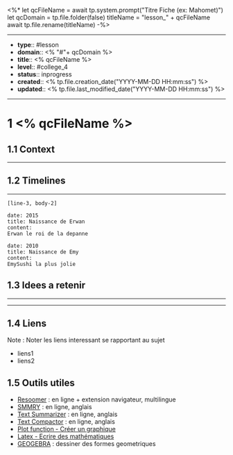 
<%*
let qcFileName = await tp.system.prompt("Titre Fiche (ex: Mahomet)")
let qcDomain = tp.file.folder(false)
titleName = "lesson_" + qcFileName
await tp.file.rename(titleName)
-%>


---
- **type**:: #lesson
- **domain**:: <% "#"+ qcDomain %>
- **title**:: <% qcFileName %>
- **level**:: #college_4
- **status**:: inprogress
- **created**:: <% tp.file.creation_date("YYYY-MM-DD HH:mm:ss") %>
- **updated**:: <% tp.file.last_modified_date("YYYY-MM-DD HH:mm:ss") %>
---


# 1	<% qcFileName %>


## 1.1	Context
---




  
## 1.2	Timelines
---


```timeline-labeled
[line-3, body-2]

date: 2015
title: Naissance de Erwan
content:
Erwan le roi de la depanne

date: 2010
title: Naissance de Emy
content:
EmySushi la plus jolie
```



## 1.3	Idees a retenir
---





---

## 1.4	Liens

Note :  Noter les liens interessant se rapportant au sujet

- liens1
- liens2



## 1.5	Outils utiles

-   [Resoomer](https://resoomer.com/fr) : en ligne + extension navigateur, multilingue
-   [SMMRY](https://smmry.com/) : en ligne, anglais
-   [Text Summarizer](http://textsummarization.net/text-summarizer) : en ligne, anglais
-   [Text Compactor](https://www.textcompactor.com/) : en ligne, anglais
- [Plot function - Créer un graphique](https://github.com/leonhma/obsidian-functionplot)
- [Latex - Ecrire des mathématiques](https://fr.wikibooks.org/wiki/LaTeX/%C3%89crire_des_math%C3%A9matiques)
- [GEOGEBRA](https://www.geogebra.org/geometry?lang=fr) : dessiner des formes geometriques 